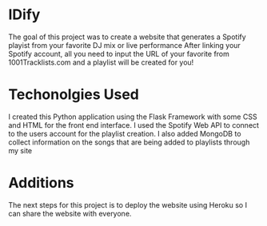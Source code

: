 # IDify
The goal of this project was to create a website that generates a Spotify playist from your favorite DJ mix or live performance 
After linking your Spotify account, all you need to input the URL of your favorite from 1001Tracklists.com and a playlist will be created for you!

# Techonolgies Used
I created this Python application using the Flask Framework with some CSS and HTML for the front end interface. I used the Spotify Web API to connect to the users account for the playlist creation. I also added MongoDB to collect information on the songs that are being added to playlists through my site

# Additions
The next steps for this project is to deploy the website using Heroku so I can share the website with everyone.


